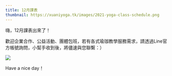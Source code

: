 ```yaml
---
title: 12月課表
thumbnail: https://xuaniyoga.tk/images/2021-yoga-class-schedule.png
---
```

嗨，12月課表出來了！

歡迎企業合作、公益活動、團體包班，若有各式瑜珈教學服務需求，請透過Line官方帳號詢問，小幫手收到後，將儘速與您聯繫：）

![](https://xuaniyoga.tk/images/class-schedule-planner.png)

Have a nice day！
